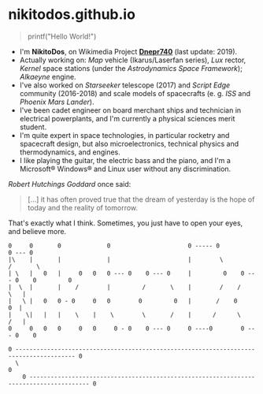 # nikitodos.github.io

> printf("Hello World!")

+ I'm **NikitoDos**, on Wikimedia Project [**Dnepr740**](https://it.wikipedia.org/wiki/Utente:Dnepr740) (last update: 2019).
+ Actually working on: *Map* vehicle (Ikarus/Laserfan series), *Lux* rector, *Kernel* space stations (under the *Astrodynamics Space Framework*); *Alkaeyne* engine.
+ I've also worked on *Starseeker* telescope (2017) and *Script Edge* community (2016-2018) and scale models of spacecrafts (e. g. *ISS* and *Phoenix Mars Lander*).
+ I've been cadet engineer on board merchant ships and technician in electrical powerplants, and I'm currently a physical sciences merit student.
+ I'm quite expert in space technologies, in particular rocketry and spacecraft design, but also microelectronics, technical physics and thermodynamics, and engines.
+ I like playing the guitar, the electric bass and the piano, and I'm a Microsoft® Windows® and Linux user without any discrimination.

*Robert Hutchings Goddard* once said:

> [...] it has often proved true that the dream of yesterday is the hope of today and the reality of tomorrow.

That's exactly what I think. Sometimes, you just have to open your eyes, and believe more.

                                                                                                   
    0     0       0             0                      0 ----- 0                   0 --- 0           
    |\    |       |             |                      |        \                 /       \          
    | \   |   0   |     0   0   0 --- 0    0 --- 0     |         0    0 --- 0    0         0         
    |  \  |       |    /        |         /       \    |        /    /       \   |                   
    |   \ |   0   0 - 0     0   0        0         0   |       /    0         0  |                   
    |    \|   |   |    \    |    \        \       /    |      /      \       /   |                   
    0     0   0   0     0   0     0 - 0    0 --- 0     0 ----0        0 --- 0    0                   
                                                                                                     
    0 --------------------------------------------------------------------------------------- 0      
      \                                                                                         0    
        0 --------------------------------------------------------------------------------------- 0  